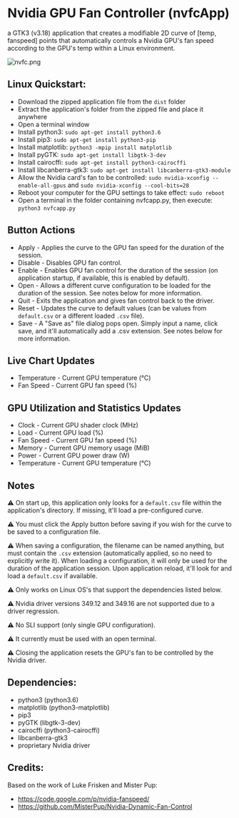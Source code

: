 # Nvidia GPU Fan Controller (nvfcApp)
a GTK3 (v3.18) application that creates a modifiable 2D curve of [temp, fanspeed] points that automatically controls a Nvidia GPU's fan speed according to the GPU's temp within a Linux environment.

![nvfc.png](https://code.mattcarlotta.io/root/nvfcApp/raw/master/imgs/nvfcApp_512x512.png)

## Linux Quickstart:

* Download the zipped application file from the `dist` folder
* Extract the application's folder from the zipped file and place it anywhere
* Open a terminal window
* Install python3:
  `sudo apt-get install python3.6`
* Install pip3:
  `sudo apt-get install python3-pip`
* Install matplotlib:
  `python3 -mpip install matplotlib`
* Install pyGTK:
  `sudo apt-get install libgtk-3-dev`
* Install cairocffi:
  `sudo apt-get install python3-cairocffi`  
* Install libcanberra-gtk3:
  `sudo apt-get install libcanberra-gtk3-module`
* Allow the Nvidia card's fan to be controlled:
  `sudo nvidia-xconfig --enable-all-gpus` and `sudo nvidia-xconfig --cool-bits=28`
* Reboot your computer for the GPU settings to take effect:
  `sudo reboot`
* Open a terminal in the folder containing nvfcapp.py, then execute:
  `python3 nvfcapp.py`

## Button Actions

* Apply - Applies the curve to the GPU fan speed for the duration of the session.
* Disable - Disables GPU fan control.
* Enable - Enables GPU fan control for the duration of the session (on application startup, if available, this is enabled by default).
* Open - Allows a different curve configuration to be loaded for the duration of the session. See notes below for more information.
* Quit - Exits the application and gives fan control back to the driver.
* Reset - Updates the curve to default values (can be values from `default.csv` or a different loaded `.csv` file).
* Save - A "Save as" file dialog pops open. Simply input a name, click save, and it'll automatically add a .csv extension. See notes below for more information.

## Live Chart Updates

* Temperature - Current GPU temperature (°C)
* Fan Speed - Current GPU fan speed (%)

## GPU Utilization and Statistics Updates

* Clock - Current GPU shader clock (MHz)
* Load - Current GPU load (%)
* Fan Speed - Current GPU fan speed (%)
* Memory - Current GPU memory usage (MiB)
* Power - Current GPU power draw (W)
* Temperature - Current GPU temperature (°C)

## Notes
⚠️ On start up, this application only looks for a `default.csv` file within the application's directory. If missing, it'll load a pre-configured curve.

⚠️ You must click the Apply button before saving if you wish for the curve to be saved to a configuration file.

⚠️ When saving a configuration, the filename can be named anything, but must contain the `.csv` extension (automatically applied, so no need to explicitly write it). When loading a configuration, it will only be used for the duration of the application session. Upon application reload, it'll look for and load a `default.csv` if available.

⚠️ Only works on Linux OS's that support the dependencies listed below.

⚠️ Nvidia driver versions 349.12 and 349.16 are not supported due to a driver regression.

⚠️ No SLI support (only single GPU configuration).

⚠️ It currently must be used with an open terminal.

⚠️ Closing the application resets the GPU's fan to be controlled by the Nvidia driver.


## Dependencies:

* python3 (python3.6)
* matplotlib (python3-matplotlib)
* pip3
* pyGTK (libgtk-3-dev)
* cairocffi (python3-cairocffi)
* libcanberra-gtk3
* proprietary Nvidia driver

## Credits:

Based on the work of Luke Frisken and Mister Pup:  
* https://code.google.com/p/nvidia-fanspeed/
* https://github.com/MisterPup/Nvidia-Dynamic-Fan-Control
